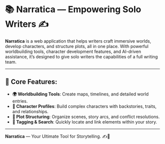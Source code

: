 # 📚 **Narratica** — Empowering Solo Writers ✍️

**Narratica** is a web application that helps writers craft immersive worlds, develop
characters, and structure plots, all in one place. With powerful worldbuilding tools,
character development features, and AI-driven assistance, it’s designed to give solo
writers the capabilities of a full writing team.

---

## 🚀 **Core Features:**

- **🌍 Worldbuilding Tools**: Create maps, timelines, and detailed world entries.
- **👤 Character Profiles**: Build complex characters with backstories, traits, and
  relationships.
- **📝 Plot Structuring**: Organize scenes, story arcs, and conflict resolutions.
- **🔖 Tagging & Search**: Quickly locate and link elements within your story.

---

**Narratica** — Your Ultimate Tool for Storytelling. ✍️📖
